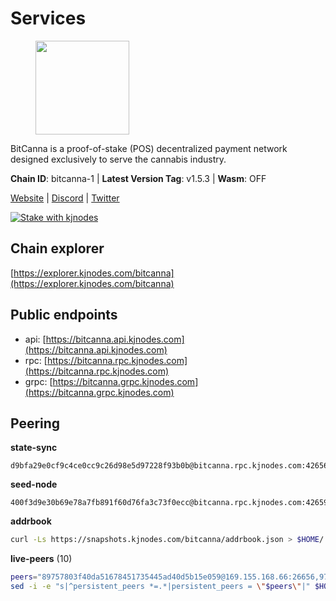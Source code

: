 # Services

<figure><img src="https://raw.githubusercontent.com/kj89/testnet_manuals/main/pingpub/logos/bitcanna.png" width="150" alt=""><figcaption></figcaption></figure>

BitCanna is a proof-of-stake (POS) decentralized payment network designed exclusively to serve the cannabis industry. 

**Chain ID**: bitcanna-1 | **Latest Version Tag**: v1.5.3 | **Wasm**: OFF

[Website](https://www.bitcanna.io) | [Discord](https://discord.gg/9AVrzaVQvs) | [Twitter](https://twitter.com/BitCannaGlobal)

[![Stake with kjnodes](https://i.ibb.co/cr44Q8j/button-stake-with-kjnodes.png)](https://restake.app/bitcanna/None)


## Chain explorer
[https://explorer.kjnodes.com/bitcanna](https://explorer.kjnodes.com/bitcanna)

## Public endpoints

* api: [https://bitcanna.api.kjnodes.com](https://bitcanna.api.kjnodes.com)
* rpc: [https://bitcanna.rpc.kjnodes.com](https://bitcanna.rpc.kjnodes.com)
* grpc: [https://bitcanna.grpc.kjnodes.com](https://bitcanna.grpc.kjnodes.com)

## Peering

**state-sync**

```text
d9bfa29e0cf9c4ce0cc9c26d98e5d97228f93b0b@bitcanna.rpc.kjnodes.com:42656
```

**seed-node**

```text
400f3d9e30b69e78a7fb891f60d76fa3c73f0ecc@bitcanna.rpc.kjnodes.com:42659
```

**addrbook**
```bash
curl -Ls https://snapshots.kjnodes.com/bitcanna/addrbook.json > $HOME/.bcna/config/addrbook.json
```

**live-peers** (10)
```bash
peers="89757803f40da51678451735445ad40d5b15e059@169.155.168.66:26656,97e4468ac589eac505a800411c635b14511a61bb@144.76.239.25:26656,3635058fcdbe97e72d191faedfe4c6acab835877@107.181.235.66:16656,d9bfa29e0cf9c4ce0cc9c26d98e5d97228f93b0b@65.109.88.38:42656,5bb0a042e8a4ee28bcda1e26148e57787e75a42e@23.88.69.22:28466,02c8045236f844632ef1d4411ad356b3332d4f2f@65.108.226.44:34656,846fca7d90fdc1ddbcf1892a0b6338a44e93b76d@65.108.0.93:36656,9065a2ebd940ad44e2955361fe27809b9f6e2765@159.148.31.234:26656,dd4d3c0de38aa0575436c34c237b33bc0dda3ef2@142.132.158.93:13056,4dabde84771e8689403ce7c8b76d27e555ab2f00@65.21.136.170:50656"
sed -i -e "s|^persistent_peers *=.*|persistent_peers = \"$peers\"|" $HOME/.bcna/config/config.toml
```
